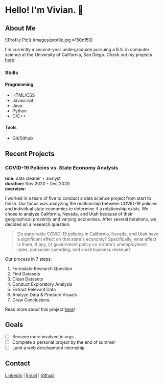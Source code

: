 # Hello! I'm Vivian. :wave:
## About Me 

![Profile Pic](./images/profile.jpg =150x150)

I'm currently a second-year undergraduate pursuing a B.S. in computer science at the University of California, San Diego. Check out my projects [here](#projects)!

### Skills
#### Programming 
- HTML/CSS
- Javascript 
- Java 
- Python 
- C/C++  

#### Tools 
- Git/Github 
  
## Recent Projects

### COVID-19 Policies vs. State Economy Analysis 
**role:** data cleaner + analyst    
**duration:** Nov 2020 - Dec 2020  
**overview:**  

I worked in a team of five to conduct a data science project from start to finish. Our focus was analyzing the realtionship between COVID-19 policies and individual state economies to determine if a relationship exists. We chose to analyze California, Nevada, and Utah because of their geographical proximity and varying economies. After several iterations, we decided on a research question:
> Do state-wide COVID-19 policies in California, Nevada, and Utah have a significant effect on that state's economy? Specifically, what effect is there, if any, of government policy on a state's unemployment rates, consumer spending, and small business revenue?


Our process in 7 steps:  
1. Formulate Research Question 
2. Find Datasets
3. Clean Datasets
4. Conduct Exploratory Analysis 
5. Extract Relevant Data
6. Analyze Data & Produce Visuals
7. Draw Conclusions.  


Read more about this project [here](https://github.com/COGS108/group018_fa20/blob/main/FinalProject_group018.ipynb)!
## Goals
- [ ] Become more involved in orgs
- [ ] Complete a personal project by the end of summer
- [ ] Land a web development internship

## Contact 

[LinkedIn](https://www.linkedin.com/in/vivianyan19/) | [Email](mailto:vivianyan19@gmail.com) | [Github](https://github.com/v2yan) 

